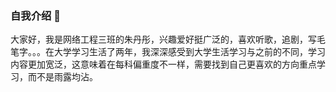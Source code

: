 ### 自我介绍 👋
大家好，我是网络工程三班的朱丹彤，兴趣爱好挺广泛的，喜欢听歌，追剧，写毛笔字。。。在大学学习生活了两年，我深深感受到大学生活学习与之前的不同，学习内容更加宽泛，这意味着在每科偏重度不一样，需要找到自己更喜欢的方向重点学习，而不是雨露均沾。

